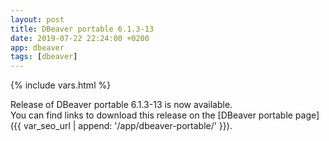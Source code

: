 ```yaml
---
layout: post
title: DBeaver portable 6.1.3-13
date: 2019-07-22 22:24:00 +0200
app: dbeaver
tags: [dbeaver]
---
```

{% include vars.html %}

Release of DBeaver portable 6.1.3-13 is now available.<br />
You can find links to download this release on the [DBeaver portable page]({{ var_seo_url | append: '/app/dbeaver-portable/' }}).